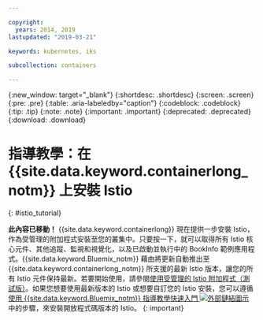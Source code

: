 ```yaml
---

copyright:
  years: 2014, 2019
lastupdated: "2019-03-21"

keywords: kubernetes, iks

subcollection: containers

---
```


{:new_window: target="_blank"}
{:shortdesc: .shortdesc}
{:screen: .screen}
{:pre: .pre}
{:table: .aria-labeledby="caption"}
{:codeblock: .codeblock}
{:tip: .tip}
{:note: .note}
{:important: .important}
{:deprecated: .deprecated}
{:download: .download}


# 指導教學：在 {{site.data.keyword.containerlong_notm}} 上安裝 Istio
{: #istio_tutorial}

**此內容已移動！** {{site.data.keyword.containerlong}} 現在提供一步安裝 Istio，作為受管理的附加程式安裝至您的叢集中。只要按一下，就可以取得所有 Istio 核心元件、其他追蹤、監視和視覺化，以及已啟動並執行中的 BookInfo 範例應用程式。{{site.data.keyword.Bluemix_notm}} 藉由將更新自動推出至 {{site.data.keyword.containerlong_notm}} 所支援的最新 Istio 版本，讓您的所有 Istio 元件保持最新。若要開始使用，請參閱[使用受管理的 Istio 附加程式（測試版）](/docs/containers?topic=containers-istio)。如果您想要使用最新版本的 Istio 或想要自訂您的 Istio 安裝，您可以遵循[使用 {{site.data.keyword.Bluemix_notm}} 指導教學快速入門 ![外部鏈結圖示](../icons/launch-glyph.svg "外部鏈結圖示")](https://istio.io/docs/setup/kubernetes/quick-start-ibm/) 中的步驟，來安裝開放程式碼版本的 Istio。
{: important}

